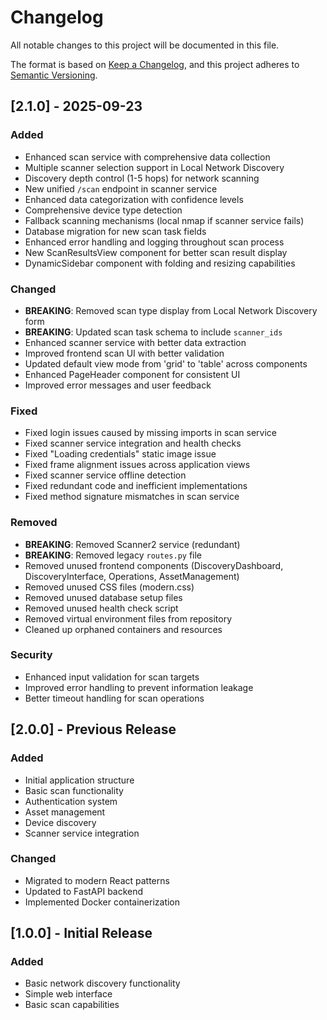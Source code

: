 # Changelog

All notable changes to this project will be documented in this file.

The format is based on [Keep a Changelog](https://keepachangelog.com/en/1.0.0/),
and this project adheres to [Semantic Versioning](https://semver.org/spec/v2.0.0.html).

## [2.1.0] - 2025-09-23

### Added
- Enhanced scan service with comprehensive data collection
- Multiple scanner selection support in Local Network Discovery
- Discovery depth control (1-5 hops) for network scanning
- New unified `/scan` endpoint in scanner service
- Enhanced data categorization with confidence levels
- Comprehensive device type detection
- Fallback scanning mechanisms (local nmap if scanner service fails)
- Database migration for new scan task fields
- Enhanced error handling and logging throughout scan process
- New ScanResultsView component for better scan result display
- DynamicSidebar component with folding and resizing capabilities

### Changed
- **BREAKING**: Removed scan type display from Local Network Discovery form
- **BREAKING**: Updated scan task schema to include `scanner_ids`
- Enhanced scanner service with better data extraction
- Improved frontend scan UI with better validation
- Updated default view mode from 'grid' to 'table' across components
- Enhanced PageHeader component for consistent UI
- Improved error messages and user feedback

### Fixed
- Fixed login issues caused by missing imports in scan service
- Fixed scanner service integration and health checks
- Fixed "Loading credentials" static image issue
- Fixed frame alignment issues across application views
- Fixed scanner service offline detection
- Fixed redundant code and inefficient implementations
- Fixed method signature mismatches in scan service

### Removed
- **BREAKING**: Removed Scanner2 service (redundant)
- **BREAKING**: Removed legacy `routes.py` file
- Removed unused frontend components (DiscoveryDashboard, DiscoveryInterface, Operations, AssetManagement)
- Removed unused CSS files (modern.css)
- Removed unused database setup files
- Removed unused health check script
- Removed virtual environment files from repository
- Cleaned up orphaned containers and resources

### Security
- Enhanced input validation for scan targets
- Improved error handling to prevent information leakage
- Better timeout handling for scan operations

## [2.0.0] - Previous Release

### Added
- Initial application structure
- Basic scan functionality
- Authentication system
- Asset management
- Device discovery
- Scanner service integration

### Changed
- Migrated to modern React patterns
- Updated to FastAPI backend
- Implemented Docker containerization

## [1.0.0] - Initial Release

### Added
- Basic network discovery functionality
- Simple web interface
- Basic scan capabilities
